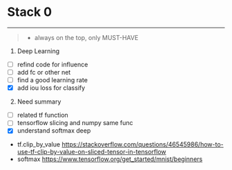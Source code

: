 ﻿# Stack 0


---
> * always on the top, only MUST-HAVE

 1. Deep Learning
- [ ] refind code for influence
- [ ] add fc or other net
- [ ] find a good learning rate
- [x] add iou loss for classify

 2. Need summary
- [ ] related tf function
- [ ] tensorflow slicing and numpy same func
- [x] understand softmax deep

- tf.clip_by_value https://stackoverflow.com/questions/46545986/how-to-use-tf-clip-by-value-on-sliced-tensor-in-tensorflow
- softmax https://www.tensorflow.org/get_started/mnist/beginners
